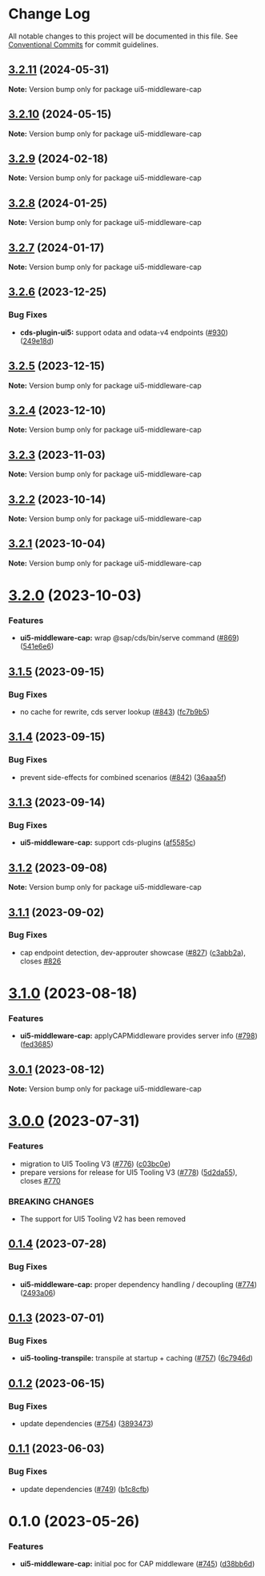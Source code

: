 # Change Log

All notable changes to this project will be documented in this file.
See [Conventional Commits](https://conventionalcommits.org) for commit guidelines.

## [3.2.11](https://github.com/ui5-community/ui5-ecosystem-showcase/compare/ui5-middleware-cap@3.2.10...ui5-middleware-cap@3.2.11) (2024-05-31)

**Note:** Version bump only for package ui5-middleware-cap





## [3.2.10](https://github.com/ui5-community/ui5-ecosystem-showcase/compare/ui5-middleware-cap@3.2.9...ui5-middleware-cap@3.2.10) (2024-05-15)

**Note:** Version bump only for package ui5-middleware-cap





## [3.2.9](https://github.com/ui5-community/ui5-ecosystem-showcase/compare/ui5-middleware-cap@3.2.8...ui5-middleware-cap@3.2.9) (2024-02-18)

**Note:** Version bump only for package ui5-middleware-cap





## [3.2.8](https://github.com/ui5-community/ui5-ecosystem-showcase/compare/ui5-middleware-cap@3.2.7...ui5-middleware-cap@3.2.8) (2024-01-25)

**Note:** Version bump only for package ui5-middleware-cap





## [3.2.7](https://github.com/ui5-community/ui5-ecosystem-showcase/compare/ui5-middleware-cap@3.2.6...ui5-middleware-cap@3.2.7) (2024-01-17)

**Note:** Version bump only for package ui5-middleware-cap





## [3.2.6](https://github.com/ui5-community/ui5-ecosystem-showcase/compare/ui5-middleware-cap@3.2.5...ui5-middleware-cap@3.2.6) (2023-12-25)


### Bug Fixes

* **cds-plugin-ui5:** support odata and odata-v4 endpoints ([#930](https://github.com/ui5-community/ui5-ecosystem-showcase/issues/930)) ([249e18d](https://github.com/ui5-community/ui5-ecosystem-showcase/commit/249e18dbeae2a2a6c2cb8694b0f2bd6dd9714888))





## [3.2.5](https://github.com/ui5-community/ui5-ecosystem-showcase/compare/ui5-middleware-cap@3.2.4...ui5-middleware-cap@3.2.5) (2023-12-15)

**Note:** Version bump only for package ui5-middleware-cap





## [3.2.4](https://github.com/ui5-community/ui5-ecosystem-showcase/compare/ui5-middleware-cap@3.2.3...ui5-middleware-cap@3.2.4) (2023-12-10)

**Note:** Version bump only for package ui5-middleware-cap





## [3.2.3](https://github.com/ui5-community/ui5-ecosystem-showcase/compare/ui5-middleware-cap@3.2.2...ui5-middleware-cap@3.2.3) (2023-11-03)

**Note:** Version bump only for package ui5-middleware-cap





## [3.2.2](https://github.com/ui5-community/ui5-ecosystem-showcase/compare/ui5-middleware-cap@3.2.1...ui5-middleware-cap@3.2.2) (2023-10-14)

**Note:** Version bump only for package ui5-middleware-cap





## [3.2.1](https://github.com/ui5-community/ui5-ecosystem-showcase/compare/ui5-middleware-cap@3.2.0...ui5-middleware-cap@3.2.1) (2023-10-04)

**Note:** Version bump only for package ui5-middleware-cap





# [3.2.0](https://github.com/ui5-community/ui5-ecosystem-showcase/compare/ui5-middleware-cap@3.1.5...ui5-middleware-cap@3.2.0) (2023-10-03)


### Features

* **ui5-middleware-cap:** wrap @sap/cds/bin/serve command ([#869](https://github.com/ui5-community/ui5-ecosystem-showcase/issues/869)) ([541e6e6](https://github.com/ui5-community/ui5-ecosystem-showcase/commit/541e6e6d8f877e4bf4e472bc576e7e33224f0e03))





## [3.1.5](https://github.com/ui5-community/ui5-ecosystem-showcase/compare/ui5-middleware-cap@3.1.4...ui5-middleware-cap@3.1.5) (2023-09-15)


### Bug Fixes

* no cache for rewrite, cds server lookup ([#843](https://github.com/ui5-community/ui5-ecosystem-showcase/issues/843)) ([fc7b9b5](https://github.com/ui5-community/ui5-ecosystem-showcase/commit/fc7b9b5e8c362a499e2fbb70ece764e9f17b0f6e))





## [3.1.4](https://github.com/ui5-community/ui5-ecosystem-showcase/compare/ui5-middleware-cap@3.1.3...ui5-middleware-cap@3.1.4) (2023-09-15)


### Bug Fixes

* prevent side-effects for combined scenarios ([#842](https://github.com/ui5-community/ui5-ecosystem-showcase/issues/842)) ([36aaa5f](https://github.com/ui5-community/ui5-ecosystem-showcase/commit/36aaa5f8d8b8404725250664704a560229055943))





## [3.1.3](https://github.com/ui5-community/ui5-ecosystem-showcase/compare/ui5-middleware-cap@3.1.2...ui5-middleware-cap@3.1.3) (2023-09-14)


### Bug Fixes

* **ui5-middleware-cap:** support cds-plugins ([af5585c](https://github.com/ui5-community/ui5-ecosystem-showcase/commit/af5585cdaf32d783204ed49122a53d987add2f08))





## [3.1.2](https://github.com/ui5-community/ui5-ecosystem-showcase/compare/ui5-middleware-cap@3.1.1...ui5-middleware-cap@3.1.2) (2023-09-08)

**Note:** Version bump only for package ui5-middleware-cap





## [3.1.1](https://github.com/ui5-community/ui5-ecosystem-showcase/compare/ui5-middleware-cap@3.1.0...ui5-middleware-cap@3.1.1) (2023-09-02)


### Bug Fixes

* cap endpoint detection, dev-approuter showcase ([#827](https://github.com/ui5-community/ui5-ecosystem-showcase/issues/827)) ([c3abb2a](https://github.com/ui5-community/ui5-ecosystem-showcase/commit/c3abb2aeb23ff7a1dced632c8b2e1abad168e274)), closes [#826](https://github.com/ui5-community/ui5-ecosystem-showcase/issues/826)





# [3.1.0](https://github.com/ui5-community/ui5-ecosystem-showcase/compare/ui5-middleware-cap@3.0.1...ui5-middleware-cap@3.1.0) (2023-08-18)


### Features

* **ui5-middleware-cap:** applyCAPMiddleware provides server info ([#798](https://github.com/ui5-community/ui5-ecosystem-showcase/issues/798)) ([fed3685](https://github.com/ui5-community/ui5-ecosystem-showcase/commit/fed368521e604e6aeb85a6a0fc1eb85d6b120622))





## [3.0.1](https://github.com/ui5-community/ui5-ecosystem-showcase/compare/ui5-middleware-cap@3.0.0...ui5-middleware-cap@3.0.1) (2023-08-12)

**Note:** Version bump only for package ui5-middleware-cap





# [3.0.0](https://github.com/ui5-community/ui5-ecosystem-showcase/compare/ui5-middleware-cap@0.1.4...ui5-middleware-cap@3.0.0) (2023-07-31)


### Features

* migration to UI5 Tooling V3 ([#776](https://github.com/ui5-community/ui5-ecosystem-showcase/issues/776)) ([c03bc0e](https://github.com/ui5-community/ui5-ecosystem-showcase/commit/c03bc0e8a8d0b55d38510164c885022e11b597e6))
* prepare versions for release for UI5 Tooling V3 ([#778](https://github.com/ui5-community/ui5-ecosystem-showcase/issues/778)) ([5d2da55](https://github.com/ui5-community/ui5-ecosystem-showcase/commit/5d2da55e77513e026377aca799c413560c651f56)), closes [#770](https://github.com/ui5-community/ui5-ecosystem-showcase/issues/770)


### BREAKING CHANGES

* The support for UI5 Tooling V2 has been removed





## [0.1.4](https://github.com/ui5-community/ui5-ecosystem-showcase/compare/ui5-middleware-cap@0.1.3...ui5-middleware-cap@0.1.4) (2023-07-28)


### Bug Fixes

* **ui5-middleware-cap:** proper dependency handling / decoupling ([#774](https://github.com/ui5-community/ui5-ecosystem-showcase/issues/774)) ([2493a06](https://github.com/ui5-community/ui5-ecosystem-showcase/commit/2493a06ad04e9e55298a5cc8df5a638efc0604a1))





## [0.1.3](https://github.com/ui5-community/ui5-ecosystem-showcase/compare/ui5-middleware-cap@0.1.2...ui5-middleware-cap@0.1.3) (2023-07-01)


### Bug Fixes

* **ui5-tooling-transpile:** transpile at startup + caching ([#757](https://github.com/ui5-community/ui5-ecosystem-showcase/issues/757)) ([6c7946d](https://github.com/ui5-community/ui5-ecosystem-showcase/commit/6c7946d05abf34f11c6ad8ad593f3d418272527e))





## [0.1.2](https://github.com/ui5-community/ui5-ecosystem-showcase/compare/ui5-middleware-cap@0.1.1...ui5-middleware-cap@0.1.2) (2023-06-15)


### Bug Fixes

* update dependencies ([#754](https://github.com/ui5-community/ui5-ecosystem-showcase/issues/754)) ([3893473](https://github.com/ui5-community/ui5-ecosystem-showcase/commit/389347300795cfed881dc8be72eeb59d1bf45fff))





## [0.1.1](https://github.com/ui5-community/ui5-ecosystem-showcase/compare/ui5-middleware-cap@0.1.0...ui5-middleware-cap@0.1.1) (2023-06-03)

### Bug Fixes

- update dependencies ([#749](https://github.com/ui5-community/ui5-ecosystem-showcase/issues/749)) ([b1c8cfb](https://github.com/ui5-community/ui5-ecosystem-showcase/commit/b1c8cfb4da1dcd0ae91bee181f539684d767d067))

# 0.1.0 (2023-05-26)

### Features

- **ui5-middleware-cap:** initial poc for CAP middleware ([#745](https://github.com/ui5-community/ui5-ecosystem-showcase/issues/745)) ([d38bb6d](https://github.com/ui5-community/ui5-ecosystem-showcase/commit/d38bb6db80ff2d569ea48211bc44224ee4ac0295))
